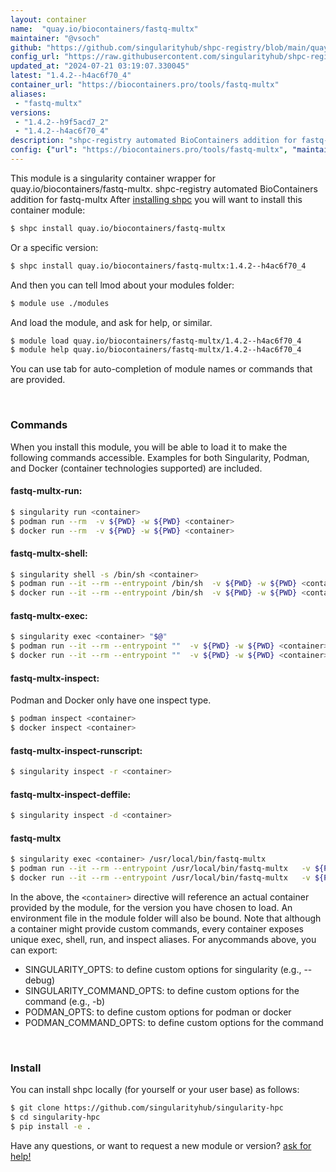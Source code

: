 ```yaml
---
layout: container
name:  "quay.io/biocontainers/fastq-multx"
maintainer: "@vsoch"
github: "https://github.com/singularityhub/shpc-registry/blob/main/quay.io/biocontainers/fastq-multx/container.yaml"
config_url: "https://raw.githubusercontent.com/singularityhub/shpc-registry/main/quay.io/biocontainers/fastq-multx/container.yaml"
updated_at: "2024-07-21 03:19:07.330045"
latest: "1.4.2--h4ac6f70_4"
container_url: "https://biocontainers.pro/tools/fastq-multx"
aliases:
 - "fastq-multx"
versions:
 - "1.4.2--h9f5acd7_2"
 - "1.4.2--h4ac6f70_4"
description: "shpc-registry automated BioContainers addition for fastq-multx"
config: {"url": "https://biocontainers.pro/tools/fastq-multx", "maintainer": "@vsoch", "description": "shpc-registry automated BioContainers addition for fastq-multx", "latest": {"1.4.2--h4ac6f70_4": "sha256:39553fc57fee5afb3e1c96b5e1ea7ab414e37a7bffe42d3161f398a73ddf77f9"}, "tags": {"1.4.2--h9f5acd7_2": "sha256:cdc4a85646a0a79053076460657ca015c047a49c6c74752080c603699cc4f266", "1.4.2--h4ac6f70_4": "sha256:39553fc57fee5afb3e1c96b5e1ea7ab414e37a7bffe42d3161f398a73ddf77f9"}, "docker": "quay.io/biocontainers/fastq-multx", "aliases": {"fastq-multx": "/usr/local/bin/fastq-multx"}}
---
```


This module is a singularity container wrapper for quay.io/biocontainers/fastq-multx.
shpc-registry automated BioContainers addition for fastq-multx
After [installing shpc](#install) you will want to install this container module:


```bash
$ shpc install quay.io/biocontainers/fastq-multx
```

Or a specific version:

```bash
$ shpc install quay.io/biocontainers/fastq-multx:1.4.2--h4ac6f70_4
```

And then you can tell lmod about your modules folder:

```bash
$ module use ./modules
```

And load the module, and ask for help, or similar.

```bash
$ module load quay.io/biocontainers/fastq-multx/1.4.2--h4ac6f70_4
$ module help quay.io/biocontainers/fastq-multx/1.4.2--h4ac6f70_4
```

You can use tab for auto-completion of module names or commands that are provided.

<br>

### Commands

When you install this module, you will be able to load it to make the following commands accessible.
Examples for both Singularity, Podman, and Docker (container technologies supported) are included.

#### fastq-multx-run:

```bash
$ singularity run <container>
$ podman run --rm  -v ${PWD} -w ${PWD} <container>
$ docker run --rm  -v ${PWD} -w ${PWD} <container>
```

#### fastq-multx-shell:

```bash
$ singularity shell -s /bin/sh <container>
$ podman run --it --rm --entrypoint /bin/sh  -v ${PWD} -w ${PWD} <container>
$ docker run --it --rm --entrypoint /bin/sh  -v ${PWD} -w ${PWD} <container>
```

#### fastq-multx-exec:

```bash
$ singularity exec <container> "$@"
$ podman run --it --rm --entrypoint ""  -v ${PWD} -w ${PWD} <container> "$@"
$ docker run --it --rm --entrypoint ""  -v ${PWD} -w ${PWD} <container> "$@"
```

#### fastq-multx-inspect:

Podman and Docker only have one inspect type.

```bash
$ podman inspect <container>
$ docker inspect <container>
```

#### fastq-multx-inspect-runscript:

```bash
$ singularity inspect -r <container>
```

#### fastq-multx-inspect-deffile:

```bash
$ singularity inspect -d <container>
```


#### fastq-multx

```bash
$ singularity exec <container> /usr/local/bin/fastq-multx
$ podman run --it --rm --entrypoint /usr/local/bin/fastq-multx   -v ${PWD} -w ${PWD} <container> -c " $@"
$ docker run --it --rm --entrypoint /usr/local/bin/fastq-multx   -v ${PWD} -w ${PWD} <container> -c " $@"
```



In the above, the `<container>` directive will reference an actual container provided
by the module, for the version you have chosen to load. An environment file in the
module folder will also be bound. Note that although a container
might provide custom commands, every container exposes unique exec, shell, run, and
inspect aliases. For anycommands above, you can export:

 - SINGULARITY_OPTS: to define custom options for singularity (e.g., --debug)
 - SINGULARITY_COMMAND_OPTS: to define custom options for the command (e.g., -b)
 - PODMAN_OPTS: to define custom options for podman or docker
 - PODMAN_COMMAND_OPTS: to define custom options for the command

<br>

### Install

You can install shpc locally (for yourself or your user base) as follows:

```bash
$ git clone https://github.com/singularityhub/singularity-hpc
$ cd singularity-hpc
$ pip install -e .
```

Have any questions, or want to request a new module or version? [ask for help!](https://github.com/singularityhub/singularity-hpc/issues)